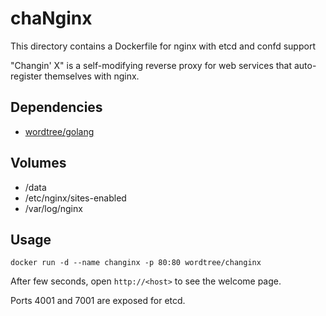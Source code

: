 # chaNginx

This directory contains a Dockerfile for nginx with etcd and confd support

"Changin' X" is a self-modifying reverse proxy for web services that
auto-register themselves with nginx.

## Dependencies

- [wordtree/golang](https://registry.hub.docker.com/u/wordtree/golang/)

## Volumes

- /data
- /etc/nginx/sites-enabled
- /var/log/nginx

## Usage

    docker run -d --name changinx -p 80:80 wordtree/changinx

After few seconds, open `http://<host>` to see the welcome page.

Ports 4001 and 7001 are exposed for etcd.